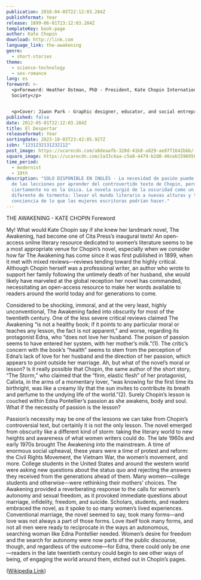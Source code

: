 ```yaml
---
publication: 2018-04-05T22:12:03.284Z
publishformat: Year
release: 1899-06-01T23:12:03.284Z
templateKey: book-page
author: Kate Chopin
download: http://link.com
language_link: the-awakening
genre:
  - short-stories
theme:
  - science-technology
  - sex-romance
lang: es
foreword: >-
  <p>Foreword: Heather Ostman, PhD - President, Kate Chopin International
  Society</p>


  <p>Cover: Jiwon Park - Graphic designer, educator, and social entrepreneur living and working in Austin and Seoul.</p>
published: false
date: 2012-05-01T22:12:03.284Z
title: El Despertar
releaseformat: Year
sortingdate: 2023-10-03T23:42:05.927Z
isbn: "1231232131232112"
post_image: https://ucarecdn.com/a8deaafb-320d-41b8-a829-ae87f1642bbb/-/preview/397x612/cover-the-awakening.png
square_image: https://ucarecdn.com/2a33c4aa-c5a8-4479-b2d8-40ceb1596956/-/preview/704x704/thumbnail-eldespertar-es.jpg
time_period:
  - modernist
  - 19th
description: "SOLO DISPONIBLE EN INGLÉS - La necesidad de pasión puede ser una
  de las lecciones por aprender del controvertido texto de Chopin, pero
  ciertamente no es la única. La novela surgió de la oscuridad como un tipo
  diferente de tormenta: llevar el mundo literario a nuevas alturas y tomar
  conciencia de lo que las mujeres escritoras podrían hacer."
---
```


THE AWAKENING - KATE CHOPIN
Foreword

My! What would Kate Chopin say if she knew her landmark novel, The Awakening, had become one of Cita Press’s inaugural texts! An open-access online literary resource dedicated to women’s literature seems to be a most appropriate venue for Chopin’s novel, especially when we consider how far The Awakening has come since it was first published in 1899, when it met with mixed reviews—reviews tending toward the highly critical. Although Chopin herself was a professional writer, an author who wrote to support her family following the untimely death of her husband, she would likely have marveled at the global reception her novel has commanded, necessitating an open-access resource to make her words available to readers around the world today and for generations to come.

Considered to be shocking, immoral, and at the very least, highly unconventional, The Awakening faded into obscurity for most of the twentieth century. One of the less severe critical reviews claimed The Awakening “is not a healthy book; if it points to any particular moral or teaches any lesson, the fact is not apparent,” and worse, regarding its protagonist Edna, who “does not love her husband. The poison of passion seems to have entered her system, with her mother’s milk.”(1). The critic’s concern with the book’s “health” seems to stem from the perception of Edna’s lack of love for her husband and the direction of her passion, which appears to point outside her marriage. Ah, but what of the novel’s moral or lesson? Is it really possible that Chopin, the same author of the short story, “The Storm,” who claimed that the “firm, elastic flesh” of her protagonist, Calixta, in the arms of a momentary lover, “was knowing for the first time its birthright, was like a creamy lily that the sun invites to contribute its breath and perfume to the undying life of the world.”(2). Surely Chopin’s lesson is couched within Edna Pontellier’s passion as she awakens, body and soul. What if the necessity of passion is the lesson?

Passion’s necessity may be one of the lessons we can take from Chopin’s controversial text, but certainly it is not the only lesson. The novel emerged from obscurity like a different kind of storm: taking the literary world to new heights and awareness of what women writers could do. The late 1960s and early 1970s brought The Awakening into the mainstream. A time of enormous social upheaval, these years were a time of protest and reform: the Civil Rights Movement, the Vietnam War, the women’s movement, and more. College students in the United States and around the western world were asking new questions about the status quo and rejecting the answers they received from the generations ahead of them. Many women—college students and otherwise—were rethinking their mothers’ choices. The Awakening provided a reverberating response to the calls for women’s autonomy and sexual freedom, as it provoked immediate questions about marriage, infidelity, freedom, and suicide. Scholars, students, and readers embraced the novel, as it spoke to so many women’s lived experiences. Conventional marriage, the novel seemed to say, took many forms—and love was not always a part of those forms. Love itself took many forms, and not all men were ready to reciprocate in the ways an autonomous, searching woman like Edna Pontellier needed. Women’s desire for freedom and the search for autonomy were now parts of the public discourse, though, and regardless of the outcome—for Edna, there could only be one—readers in the late twentieth century could begin to see other ways of being, of engaging the world around them, etched out in Chopin’s pages.

([Wikipedia Link](https://en.wikipedia.org/wiki/Salted_duck_egg))

